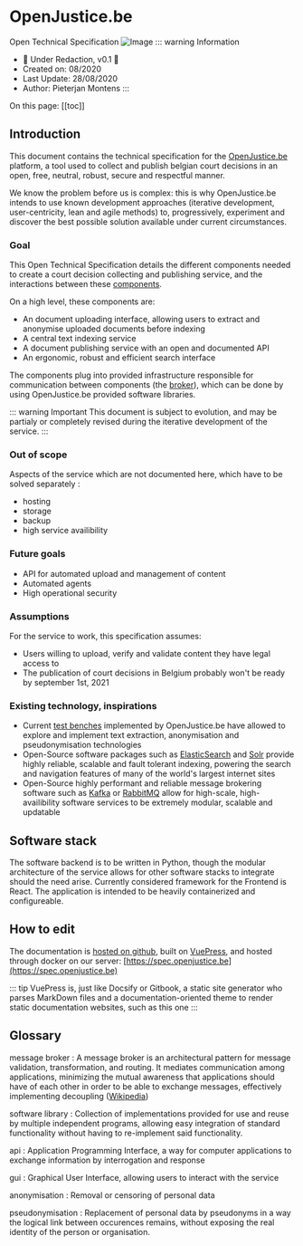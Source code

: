 # OpenJustice.be
Open Technical Specification
![Image](hero.png)
::: warning Information
- :construction: Under Redaction, v0.1 :construction:
- Created on: 08/2020
- Last Update: 28/08/2020
- Author: Pieterjan Montens
:::

On this page:
[[toc]]

## Introduction

This document contains the technical specification for the [OpenJustice.be](https://openjustice.be) platform, a tool used to collect and publish belgian court decisions in an open, free, neutral, robust, secure and respectful manner.

We know the problem before us is complex: this is why OpenJustice.be intends to use known development approaches (iterative development, user-centricity, lean and agile methods) to, progressively, experiment and discover the best possible solution available under current circumstances. 

### Goal
This Open Technical Specification details the different components needed to create a court decision collecting and publishing service, and the interactions between these [components](/components/#overview). 

On a high level, these components are:
- An document uploading interface, allowing users to extract and anonymise uploaded documents before indexing
- A central text indexing service
- A document publishing service with an open and documented API
- An ergonomic, robust and efficient search interface

The components plug into provided infrastructure responsible for communication between components (the [broker](/broker/)), which can be done by using OpenJustice.be provided software libraries.

::: warning Important
This document is subject to evolution, and may be partialy or completely revised during the iterative development of the service.
:::

### Out of scope
Aspects of the service which are not documented here, which have to be solved separately :
- hosting
- storage
- backup
- high service availibility


### Future goals
- API for automated upload and management of content
- Automated agents
- High operational security

### Assumptions
For the service to work, this specification assumes:
- Users willing to upload, verify and validate content they have legal access to
- The publication of court decisions in Belgium probably won't be ready by september 1st, 2021

### Existing technology, inspirations
- Current [test benches](https://anon-ui.openjustice.be/) implemented by OpenJustice.be have allowed to explore and implement text extraction, anonymisation and pseudonymisation technologies
- Open-Source software packages such as [ElasticSearch](https://www.elastic.co/) and [Solr](https://lucene.apache.org/solr/) provide highly reliable, scalable and fault tolerant indexing, powering the search and navigation features of many of the world's largest internet sites
- Open-Source highly performant and reliable message brokering software such as [Kafka](https://kafka.apache.org/) or [RabbitMQ](https://www.rabbitmq.com/) allow for high-scale, high-availibility software services to be extremely modular, scalable and updatable

## Software stack
The software backend is to be written in Python, though the modular architecture of the service allows for other software stacks to integrate should the need arise. Currently considered framework for the Frontend is React. The application is intended to be heavily containerized and configureable.


## How to edit
The documentation is [hosted on github](https://github.com/openjusticebe/openjustice_ots), built on [VuePress](https://vuepress.vuejs.org/guide/#how-it-works), and hosted through docker on our server: [https://spec.openjustice.be](https://spec.openjustice.be)

::: tip
VuePress is, just like Docsify or Gitbook, a static site generator who parses MarkDown files and a documentation-oriented theme to render static documentation websites, such as this one
:::

## Glossary
message broker
: A message broker is an architectural pattern for message validation, transformation, and routing. It mediates communication among applications, minimizing the mutual awareness that applications should have of each other in order to be able to exchange messages, effectively implementing decoupling ([Wikipedia](https://en.wikipedia.org/wiki/Message_broker))

software library
: Collection of implementations provided for use and reuse by multiple independent programs, allowing easy integration of standard functionality without having to re-implement said functionality.

api
: Application Programming Interface, a way for computer applications to exchange information by interrogation and response

gui
: Graphical User Interface, allowing users to interact with the service

anonymisation
: Removal or censoring of personal data

pseudonymisation
: Replacement of personal data by pseudonyms in a way the logical link between occurences remains, without exposing the real identity of the person or organisation.





